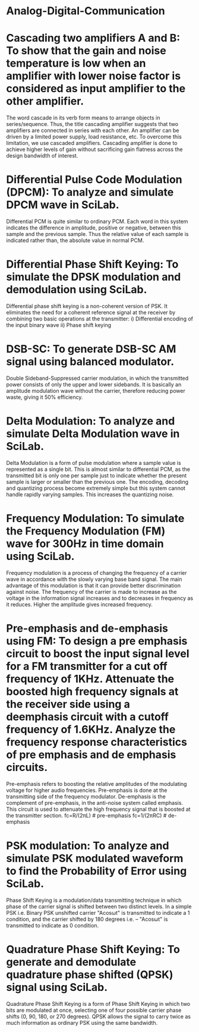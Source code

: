 # Analog-Digital-Communication

# Cascading two amplifiers A and B: To show that the gain and noise temperature is low when an amplifier with lower noise factor is considered as input amplifier to the other amplifier.
The word cascade in its verb form means to arrange objects in series/sequence. Thus, the title cascading amplifier suggests that two amplifiers are connected in series with each other. An amplifier can be driven by a limited power supply, load resistance, etc. To overcome this limitation, we use cascaded amplifiers. Cascading amplifier is done to achieve higher levels of gain without sacrificing gain flatness across the design bandwidth of interest.

# Differential Pulse Code Modulation (DPCM): To analyze and simulate DPCM wave in SciLab.
Differential PCM is quite similar to ordinary PCM. Each word in this system indicates the difference in amplitude, positive or negative, between this sample and the previous sample. Thus the relative value of each sample is indicated rather than, the absolute value in normal PCM.

# Differential Phase Shift Keying: To simulate the DPSK modulation and demodulation using SciLab.
Differential phase shift keying is a non-coherent version of PSK. It eliminates the need for a coherent reference signal at the receiver by combining two basic operations at the transmitter:
i)	Differential encoding of the input binary wave
ii)	Phase shift keying

# DSB-SC: To generate DSB-SC AM signal using balanced modulator.
Double Sideband-Suppressed carrier modulation, in which the transmitted power consists of only the upper and lower sidebands.  It is basically an amplitude modulation wave without the carrier, therefore reducing power waste, giving it 50% efficiency.

# Delta Modulation: To analyze and simulate Delta Modulation wave in SciLab.
Delta Modulation is a form of pulse modulation where a sample value is represented as a single bit. This is almost similar to differential PCM, as the transmitted bit is only one per sample just to indicate whether the present sample is larger or smaller than the previous one. The encoding, decoding and quantizing process become extremely simple but this system cannot handle rapidly varying samples. This increases the quantizing noise. 

# Frequency Modulation: To simulate the Frequency Modulation (FM) wave for 300Hz in time domain using SciLab.
Frequency modulation is a process of changing the frequency of a carrier wave in accordance with the slowly varying base band signal. The main advantage of this modulation is that it can provide better discrimination against noise. The frequency of the carrier is made to increase as the voltage in the information signal increases and to decreases in frequency as it reduces. Higher the amplitude gives increased frequency.

# Pre-emphasis and de-emphasis using FM: To design a pre emphasis circuit to boost the input signal level for a FM transmitter for a cut off frequency of 1KHz. Attenuate the boosted high frequency signals at the receiver side using a deemphasis circuit with a cutoff frequency of 1.6KHz. Analyze the frequency response characteristics of pre emphasis and de emphasis circuits.
Pre-emphasis refers to boosting the relative amplitudes of the modulating voltage for higher audio frequencies. Pre-emphasis is done at the transmitting side of the frequency modulator. De-emphasis is the complement of pre-emphasis, in the anti-noise system called emphasis. This circuit is used to attenuate the high frequency signal that is boosted at the transmitter section.
fc=R/(2πL) # pre-emphasis
fc=1/(2πRC) # de-emphasis

# PSK modulation: To analyze and simulate PSK modulated waveform to find the Probability of Error using SciLab.
Phase Shift Keying is a modulation/data transmitting technique in which phase of the carrier signal is shifted between two distinct levels. In a simple PSK i.e. Binary PSK unshifted carrier "Acosωt" is transmitted to indicate a 1 condition, and the carrier shifted by 180 degrees i.e. – "Acosωt"  is transmitted to indicate as 0 condition.

# Quadrature Phase Shift Keying: To generate and demodulate quadrature phase shifted (QPSK) signal using SciLab.
Quadrature Phase Shift Keying is a form of Phase Shift Keying in which two bits are modulated at once, selecting one of four possible carrier phase shifts (0, 90, 180, or 270 degrees). QPSK allows the signal to carry twice as much information as ordinary PSK using the same bandwidth.
